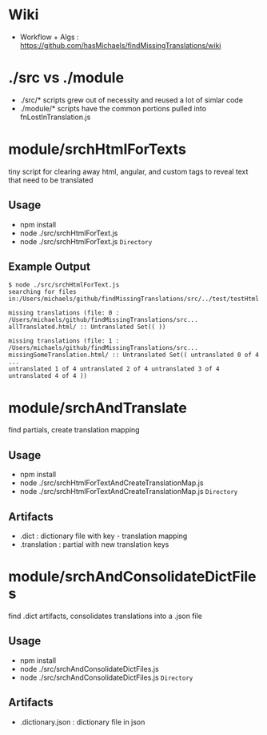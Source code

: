 # Wiki
- Workflow + Algs : https://github.com/hasMichaels/findMissingTranslations/wiki

# ./src vs ./module
- ./src/* scripts grew out of necessity and reused a lot of simlar code
- ./module/* scripts have the common portions pulled into fnLostInTranslation.js


# module/srchHtmlForTexts

  tiny script for clearing away html, angular, and custom tags to reveal text that need to be translated

## Usage

- npm install
- node ./src/srchHtmlForText.js
- node ./src/srchHtmlForText.js `Directory` 

## Example Output

    $ node ./src/srchHtmlForText.js 
    searching for files in:/Users/michaels/github/findMissingTranslations/src/../test/testHtml
    
    missing translations (file: 0 : /Users/michaels/github/findMissingTranslations/src...
    allTranslated.html/ :: Untranslated Set(( ))
    
    missing translations (file: 1 : /Users/michaels/github/findMissingTranslations/src...
    missingSomeTranslation.html/ :: Untranslated Set(( untranslated 0 of 4 ...
    untranslated 1 of 4 untranslated 2 of 4 untranslated 3 of 4 untranslated 4 of 4 ))



# module/srchAndTranslate

  find partials, create translation mapping

## Usage

- npm install
- node ./src/srchHtmlForTextAndCreateTranslationMap.js
- node ./src/srchHtmlForTextAndCreateTranslationMap.js `Directory` 

## Artifacts
- .dict : dictionary file with key - translation mapping 
- .translation : partial with new translation keys


# module/srchAndConsolidateDictFiles

  find .dict artifacts, consolidates translations into a .json file

## Usage

- npm install
- node ./src/srchAndConsolidateDictFiles.js
- node ./src/srchAndConsolidateDictFiles.js `Directory` 

## Artifacts
- .dictionary.json : dictionary file in json
